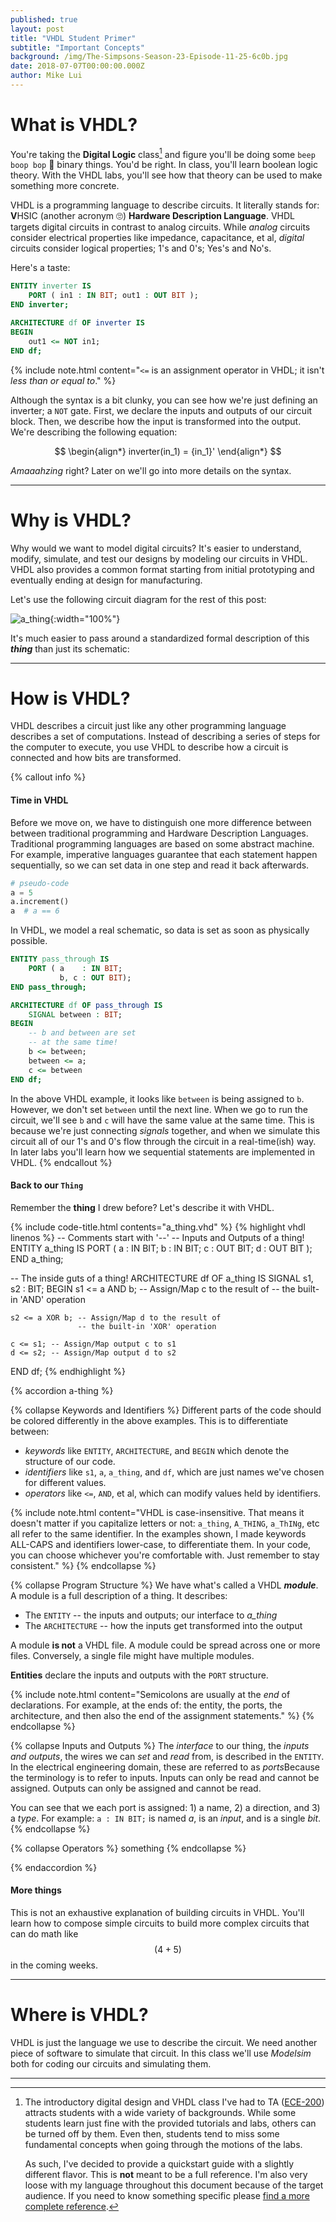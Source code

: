 ```yaml
---
published: true
layout: post
title: "VHDL Student Primer"
subtitle: "Important Concepts"
background: /img/The-Simpsons-Season-23-Episode-11-25-6c0b.jpg
date: 2018-07-07T00:00:00.000Z
author: Mike Lui
---
```


# What is VHDL?

You're taking the **Digital Logic** class[^1] and figure you'll be doing some `beep boop bop` 🤖 binary things.
You'd be right.
In class, you'll learn boolean logic theory.
With the VHDL labs, you'll see how that theory can be used to make something more concrete.

VHDL is a programming language to describe circuits.
It literally stands for: **V**HSIC (another acronym 🙄) **Hardware Description Language**.
VHDL targets digital circuits in contrast to analog circuits.
While *analog* circuits consider electrical properties like impedance, capacitance, et al,
*digital* circuits consider logical properties; 1's and 0's; Yes's and No's.

Here's a taste:

``` vhdl
ENTITY inverter IS
    PORT ( in1 : IN BIT; out1 : OUT BIT );
END inverter;

ARCHITECTURE df OF inverter IS
BEGIN
    out1 <= NOT in1;
END df;
```

{% include note.html content="`<=` is an assignment operator in VHDL; it isn't *less than or equal to*." %}

Although the syntax is a bit clunky, you can see how we're just defining an inverter; a `NOT` gate.
First, we declare the inputs and outputs of our circuit block.
Then, we describe how the input is transformed into the output.
We're describing the following equation:

$$
\begin{align*}
inverter(in_1) = {in_1}'
\end{align*}
$$

*Amaaahzing* right? Later on we'll go into more details on the syntax.

[^1]:
    The introductory digital design and VHDL class I've had to TA ([ECE-200][ece200]) attracts students
    with a wide variety of backgrounds.
    While some students learn just fine with the provided tutorials and labs,
    others can be turned off by them.
    Even then, students tend to miss some fundamental concepts when going through the
    motions of the labs.

    As such, I've decided to provide a quickstart guide with a slightly different flavor.
    This is **not** meant to be a full reference. I'm also very loose with my language throughout this document because of the target audience.
    If you need to know something specific please [find a more complete reference][searchvhdl].

[ece200]: http://catalog.drexel.edu/coursedescriptions/quarter/undergrad/ece/
[searchvhdl]: https://duckduckgo.com/?q=vhdl+reference

-----------

# Why is VHDL?

Why would we want to model digital circuits?
It's easier to understand, modify, simulate, and test our designs by modeling our circuits in VHDL.
VHDL also provides a common format starting from initial prototyping and eventually ending at design for manufacturing.

Let's use the following circuit diagram for the rest of this post:

![a_thing](/img/posts/a_thing.png){:width="100%"}

It's much easier to pass around a standardized formal description of this ***thing*** than just its schematic:

-----------

# How is VHDL?

VHDL describes a circuit just like any other programming language describes a set of computations.
Instead of describing a series of steps for the computer to execute,
you use VHDL to describe how a circuit is connected and how bits are transformed.

{% callout info %}
#### Time in VHDL
Before we move on, we have to distinguish one more difference between between traditional programming and Hardware Description Languages.
Traditional programming languages are based on some abstract machine.
For example, imperative languages guarantee that each statement happen sequentially,
so we can set data in one step and read it back afterwards.

``` python
# pseudo-code
a = 5
a.increment()
a  # a == 6
```

In VHDL, we model a real schematic, so data is set as soon as physically possible.

``` vhdl
ENTITY pass_through IS
    PORT ( a    : IN BIT; 
           b, c : OUT BIT);
END pass_through;

ARCHITECTURE df OF pass_through IS
    SIGNAL between : BIT;
BEGIN
    -- b and between are set
    -- at the same time!
    b <= between;
    between <= a;
    c <= between
END df;
```

In the above VHDL example, it looks like `between` is being assigned to `b`.
However, we don't set `between` until the next line.
When we go to run the circuit, we'll see `b` and `c` will have the same value at the same time.
This is because we're just connecting *signals* together, and when we simulate this circuit all of our
1's and 0's flow through the circuit in a real-time(ish) way.
In later labs you'll learn how we sequential statements are implemented in VHDL.
{% endcallout %}




#### Back to our `Thing`

Remember the **thing** I drew before?
Let's describe it with VHDL.

{% include code-title.html contents="a_thing.vhd" %}
{% highlight vhdl linenos %}
-- Comments start with '--'
-- Inputs and Outputs of a thing!
ENTITY a_thing IS
    PORT ( a : IN BIT;
           b : IN BIT;
           c : OUT BIT;
           d : OUT BIT
         );
END a_thing;


-- The inside guts of a thing!
ARCHITECTURE df OF a_thing IS
    SIGNAL s1, s2 : BIT;
BEGIN
    s1 <= a AND b; -- Assign/Map c to the result of
                   -- the built-in 'AND' operation

    s2 <= a XOR b; -- Assign/Map d to the result of
                   -- the built-in 'XOR' operation

    c <= s1; -- Assign/Map output c to s1
    d <= s2; -- Assign/Map output d to s2
END df;
{% endhighlight %}

{% accordion a-thing %}

{% collapse Keywords and Identifiers %}
Different parts of the code should be colored differently in the above examples.
This is to differentiate between:
 - *keywords* like `ENTITY`, `ARCHITECTURE`, and `BEGIN` which denote the structure of our code.
 - *identifiers* like `s1`, `a`, `a_thing`, and `df`, which are just names we've chosen for different values.
 - *operators* like `<=`, `AND`, et al, which can modify values held by identifiers.

{% include note.html content="VHDL is case-insensitive.
That means it doesn't matter if you capitalize letters or not: `a_thing`, `A_THING`, `a_ThINg`, etc all refer to the same identifier.
In the examples shown, I made keywords ALL-CAPS and identifiers lower-case, to differentiate them.
In your code, you can choose whichever you're comfortable with.
Just remember to stay consistent."
%}
{% endcollapse %}

{% collapse Program Structure %}
We have what's called a VHDL ***module***.
A module is a full description of a thing. 
It describes:
 - The `ENTITY` -- the inputs and outputs; our interface to *a_thing*
 - The `ARCHITECTURE` -- how the inputs get transformed into the output

A module **is not** a VHDL file.
A module could be spread across one or more files.
Conversely, a single file might have multiple modules.

**Entities** declare the inputs and outputs with the `PORT` structure.

{% include note.html content="Semicolons are usually at the *end* of declarations.
For example, at the ends of: the entity, the ports, the architecture, and then also the end of the assignment statements."
%}
{% endcollapse %}

{% collapse Inputs and Outputs %}
The *interface* to our thing, the *inputs and outputs*, the wires we can *set* and *read* from, is described in the `ENTITY`.
In the electrical engineering domain, these are referred to as *ports*Because the terminology is to refer to inputs.
Inputs can only be read and cannot be assigned. Outputs can only be assigned and cannot be read.

You can see that we each port is assigned: 1) a name, 2) a direction, and 3) a *type*.
For example: `a : IN BIT;` is named *a*, is an *input*, and is a single *bit*.
{% endcollapse %}

{% collapse Operators %}
something
{% endcollapse %}

{% endaccordion %}


#### More things

This is not an exhaustive explanation of building circuits in VHDL.
You'll learn how to compose simple circuits to build more complex circuits that can do math like $$ (4+5) $$ in the coming weeks.

-----------

# Where is VHDL?

VHDL is just the language we use to describe the circuit.
We need another piece of software to simulate that circuit.
In this class we'll use *Modelsim* both for coding our circuits and simulating them.

-----------


